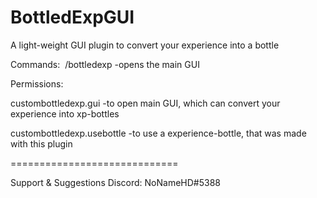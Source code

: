 # BottledExpGUI
A light-weight GUI plugin to convert your experience into a bottle


Commands:
 /bottledexp -opens the main GUI

Permissions:

custombottledexp.gui -to open main GUI, which can convert your experience into xp-bottles

custombottledexp.usebottle -to use a experience-bottle, that was made with this plugin


=============================

Support & Suggestions
Discord: NoNameHD#5388
